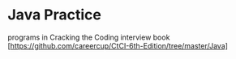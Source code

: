 # Java Practice
programs in Cracking the Coding interview book [https://github.com/careercup/CtCI-6th-Edition/tree/master/Java]

